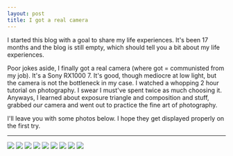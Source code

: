 ```yaml
---
layout: post
title: I got a real camera
---
```


I started this blog with a goal to share my life experiences. It's been 17 months and the blog is still empty, which should tell you a bit about my life experiences.

Poor jokes aside, I finally got a real camera (where got = communisted from my job). It's a Sony RX1000 7. It's good, though mediocre at low light, but the camera is not the bottleneck in my case. I watched a whopping 2 hour tutorial on photography. I swear I must've spent twice as much choosing it. Anyways, I learned about exposure triangle and composition and stuff, grabbed _our_ camera and went out to practice the fine art of photography.

I'll leave you with some photos below. I hope they get displayed properly on the first try.

---

![](/assets/img/photos/DCIM00256.jpg)
![](/assets/img/photos/DCIM00262.jpg)
![](/assets/img/photos/DCIM00276.jpg)
![](/assets/img/photos/DCIM00284.jpg)
![](/assets/img/photos/DCIM00375.jpg)
![](/assets/img/photos/DCIM00379.jpg)
![](/assets/img/photos/DCIM00408.jpg)
![](/assets/img/photos/DCIM00447.jpg)
![](/assets/img/photos/DCIM00686.jpg)
